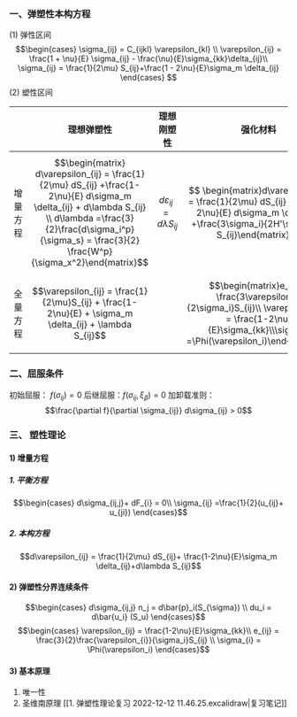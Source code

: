 ### 一、弹塑性本构方程

(1) 弹性区间
$$\begin{cases}
\sigma_{ij} = C_{ijkl} \varepsilon_{kl}  \\
\varepsilon_{ij} = \frac{1 + \nu}{E} \sigma_{ij} - \frac{\nu}{E}\sigma_{kk}\delta_{ij}\\
\sigma_{ij} = \frac{1}{2\mu} S_{ij}+\frac{1 - 2\nu}{E}\sigma_m \delta_{ij}
\end{cases}
$$
(2) 塑性区间

| |理想弹塑性|理想刚塑性|强化材料|
|:---:|:---:|:---:|:---:|
|增量方程| $$\begin{matrix} d\varepsilon_{ij} = \frac{1}{2\mu} dS_{ij} +\frac{1-2\nu}{E} d\sigma_m \delta_{ij} + d\lambda S_{ij} \\ d\lambda =\frac{3}{2}\frac{d\sigma_i^p}{\sigma_s} = \frac{3}{2} \frac{W^p}{\sigma_x^2}\end{matrix}$$|$$d\varepsilon_{ij} = d\lambda S_{ij}$$|$$ \begin{matrix}d\varepsilon_{ij} = \frac{1}{2\mu} dS_{ij} +\frac{1-2\nu}{E} d\sigma_m \delta_{ij} +\frac{3\sigma_i}{2H'\sigma_i}d S_{ij}\end{matrix}$$
|全量方程|$$\varepsilon_{ij} = \frac{1}{2\mu}S_{ij} + \frac{1-2\nu}{E} + \sigma_m \delta_{ij} + \lambda S_{ij}$$||$$\begin{matrix}e_{ij} = \frac{3\varepsilon_i}{2\sigma_i}S_{ij}\\ \varepsilon_{kk} = \frac{1-2\nu}{E}\sigma_{kk}\\\sigma_i =\Phi(\varepsilon_i)\end{matrix}$$|

### 二、屈服条件

初始屈服： $f(\sigma_{ij}) = 0$
后继屈服：$f(\sigma_{ij}, \xi_{\beta}) = 0$
加卸载准则：
$$\frac{\partial f}{\partial \sigma_{ij}} d\sigma_{ij} > 0$$

### 三、 塑性理论
#### 1) 增量方程
##### 1. 平衡方程
$$\begin{cases}
d\sigma_{ij,j}+ dF_{i} = 0\\
\sigma_{ij} =\frac{1}{2}(u_{ij}+ u_{ji})
\end{cases}$$
##### 2. 本构方程
$$d\varepsilon_{ij} = \frac{1}{2\mu} dS_{ij}+ \frac{1-2\nu}{E}\sigma_m \delta_{ij}+d\lambda S_{ij}$$
#### 2) 弹塑性分界连续条件

$$\begin{cases}
d\sigma_{ij,j} n_j = d\bar{p}_i(S_{\sigma}) \\
du_i = d\bar{u_i} (S_u)
\end{cases}$$
$$\begin{cases}
\varepsilon_{ij} = \frac{1-2\nu}{E}\sigma_{kk}\\
e_{ij} = \frac{3}{2}\frac{\varepsilon_{i}}{\sigma_i}S_{ij} \\ 
\sigma_{i} = \Phi(\varepsilon_i)
\end{cases}$$
#### 3) 基本原理

1. 唯一性
2. 圣维南原理
[[1. 弹塑性理论复习 2022-12-12 11.46.25.excalidraw|复习笔记]]

